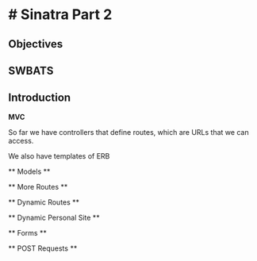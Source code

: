 # # Sinatra Part 2

## Objectives

## SWBATS

## Introduction

**MVC**

So far we have controllers that define routes, which are URLs that we can access.

We also have templates of ERB

** Models **

** More Routes **


** Dynamic Routes **

** Dynamic Personal Site **

** Forms **

** POST Requests **

